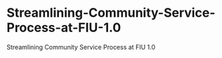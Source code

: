 # Streamlining-Community-Service-Process-at-FIU-1.0
Streamlining Community Service Process at FIU 1.0
